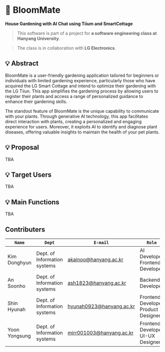 # 🌾 BloomMate
**House Gardening with AI Chat using Tiium and SmartCottage**
> This software is part of a project for **a software engineering class at Hanyang University**.

> The class is in collaboration with **LG Electronics**.

## 💡 Abstract
BloomMate is a user-friendly gardening application tailored for beginners or individuals with limited gardening experience, particularly those who have acquired the LG Smart Cottage and intend to optimize their gardening with the LG Tiiun. This app simplifies the gardening process by allowing users to register their plants and access a range of personalized guidance to enhance their gardening skills.

The standout feature of BloomMate is the unique capability to communicate with your plants. Through generative AI technology, this app facilitates direct interaction with plants, creating a personalized and engaging experience for users. Moreover, it exploits AI to identify and diagnose plant diseases, offering valuable insights to maintain the health of your pet plants.

## 💡 Proposal
TBA

## 💡 Target Users
TBA

## 💡 Main Functions
TBA

## Contributers
|**`Name`**|**`Dept`**|**`E-mail`**|**`Role`**|
|----------|----------|------------|----------|
|Kim Donghyun|Dept. of Information systems|akainoo@hanyang.ac.kr|AI Developer<br />Frontend Developer|
|An Soonho|Dept. of Information systems|ash1823@hanyang.ac.kr|Backend Developer|
|Shin Hyunah|Dept. of Information systems|hyunah0923@hanyang.ac.kr|Frontend Developer<br />Product Designer|
|Yoon Yongsung|Dept. of Information systems|mirr001003@hanyang.ac.kr|Frontend Developer  <br />UI-UX Designer| 
